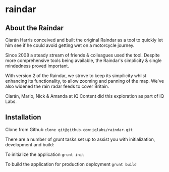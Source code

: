 # raindar

## About the Raindar

Ciarán Harris conceived and built the original Raindar as a tool to quickly let him see if he could avoid getting wet on a motorcycle journey.

Since 2008 a steady stream of friends & colleagues used the tool. Despite more comprehensive tools being available, the Raindar's simplicity & single mindedness proved important.

With version 2 of the Raindar, we strove to keep its simpilicity whilst enhancing its functionality, to allow zooming and panning of the map. We've also widened the rain radar feeds to cover Britain.

Ciarán, Mario, Nick & Amanda at iQ Content did this exploration as part of iQ Labs.

## Installation
Clone from Github
`clone git@github.com:iqlabs/raindar.git`

There are a number of grunt tasks set up to assist you with initialization, development and build:

To initialize the application
`grunt init`

To build the application for production deployment
`grunt build`
